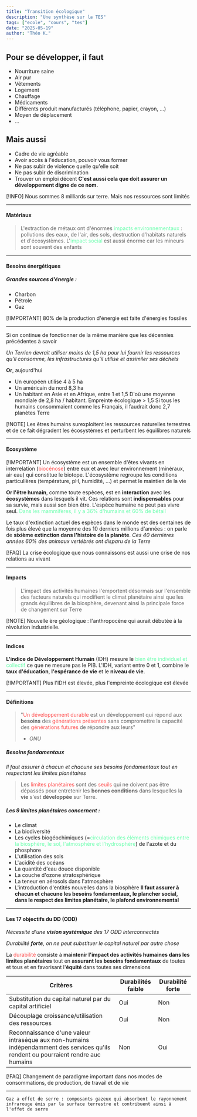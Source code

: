 ```yaml
---
title: "Transition écologique"
description: "Une synthèse sur la TES"
tags: ["ecole", "cours", "tes"]
date: "2025-05-19"
author: "Théo K."
---
```


## Pour se développer, il faut

- Nourriture saine
- Air pur
- Vêtements
- Logement
- Chauffage
- Médicaments
- Différents produit manufacturés (téléphone, papier, crayon, ...)
- Moyen de déplacement
- ...

## Mais aussi

- Cadre de vie agréable
- Avoir accès à l'éducation, pouvoir vous former
- Ne pas subir de violence quelle qu'elle soit
- Ne pas subir de discrimination
- Trouver un emploi décent
  **C'est aussi cela que doit assurer un développement digne de ce nom.**

[!INFO] Nous sommes 8 milliards sur terre. Mais nos ressources sont limités

---

#### Matériaux

> L'extraction de métaux ont d'énormes <span style="color:rgb(107, 255, 174)">impacts</span> <span style="color:rgb(107, 255, 174)">environnementaux</span> : pollutions des eaux, de l'air, des sols, destruction d'habitats naturels et d'écosystèmes.
> L'<span style="color:rgb(107, 255, 174)">impact social</span> est aussi énorme car les mineurs sont souvent des enfants

---

#### Besoins énergétiques

##### Grandes sources d'énergie :

- Charbon
- Pétrole
- Gaz

[!IMPORTANT] 80% de la production d'énergie est faite d'énergies fossiles

---

Si on continue de fonctionner de la même manière que les décennies précédentes à savoir

_Un Terrien devrait utiliser moins de 1,5 ha pour lui fournir les ressources qu'il consomme, les infrastructures qu'il utilise et assimiler ses déchets_

**Or**, aujourd'hui

- Un européen utilise 4 à 5 ha
- Un américain du nord 8,3 ha
- Un habitant en Asie et en Afrique, entre 1 et 1,5
  D'où une moyenne mondiale de 2,8 ha / habitant. Empreinte écologique > 1,5
  Si tous les humains consommaient comme les Français, il faudrait donc 2,7 planètes Terre

[!NOTE] Les êtres humains surexploitent les ressources naturelles terrestres et de ce fait dégradent les écosystèmes et perturbent les équilibres naturels

---

#### Ecosystème

[!IMPORTANT] Un écosystème est un ensemble d'êtes vivants en interrelation (<span style="color:rgb(255, 77, 77)">biocénose</span>) entre eux et avec leur environnement (minéraux, air eau) qui constitue le biotope. L'écosystème regroupe les conditions particulières (température, pH, humidité, ...) et permet le maintien de la vie

**Or l'être humain**, comme toute espèces, est en **interaction** avec les **écosystèmes** dans lesquels il vit. Ces relations sont **indispensables** pour sa survie, mais aussi son bien être. L'espèce humaine ne peut pas vivre seul.
<span style="color:rgb(107, 255, 174)">Dans les mammifères, il y a 36% d'humains et 60% de bétail</span>

Le taux d'extinction actuel des espèces dans le monde est des centaines de fois plus élevé que la moyenne des 10 derniers millions d'années : on parle de **sixième extinction dans l'histoire de la planète**.
_Ces 40 dernières années 60% des animaux vertébrés ont disparu de la Terre_

[!FAQ] La crise écologique que nous connaissons est aussi une crise de nos relations au vivant

---

#### Impacts

> L'impact des activités humaines l'emportent désormais sur l'ensemble des facteurs naturels qui modifient le climat planétaire ainsi que les grands équilibres de la biosphère, devenant ainsi la principale force de changement sur Terre

[!NOTE] Nouvelle ère géologique : l'anthropocène qui aurait débutée à la révolution industrielle.

---

#### Indices

**L'indice de Développement Humain** (IDH) mesure le <span style="color:rgb(107, 255, 174)">bien être individuel et collectif</span> ce que ne mesure pas le PIB. L'IDH, variant entre 0 et 1, combine le **taux d'éducation**, **l'espérance de vie** et le **niveau de vie**.

[!IMPORTANT] Plus l'IDH est élevée, plus l'empreinte écologique est élevée

---

#### Définitions

> "<span style="color:rgb(255, 77, 77)">Un développement durable</span> est un développement qui répond aux **besoins** des <span style="color:rgb(255, 77, 77)">générations présentes</span> sans compromettre la capacité des <span style="color:rgb(255, 77, 77)">générations futures</span> de répondre aux leurs"
>
> - _ONU_

##### Besoins fondamentaux

_Il faut assurer à chacun et chacune ses besoins fondamentaux tout en respectant les limites planétaires_

> Les <span style="color:rgb(255, 77, 77)">limites planétaire</span><span style="color:rgb(255, 77, 77)">s</span> sont des <span style="color:rgb(255, 77, 77)">seuils</span> qui ne doivent pas être dépassés pour entretenir les **bonnes conditions** dans lesquelles la **vie** s'est **développée** sur Terre.

##### Les 9 limites planétaires concernent :

- Le climat
- La biodiversité
- Les cycles biogéochimiques (=<span style="color:rgb(107, 255, 174)">circulation des éléments chimiques entre la biosphère, le sol, l'atmosphère et l'hydrosphère</span>) de l'azote et du phosphore
- L'utilisation des sols
- L'acidité des océans
- La quantité d'eau douce disponible
- La couche d'ozone stratosphérique
- La teneur en aérosols dans l'atmosphère
- L'introduction d'entités nouvelles dans la biosphère
  **Il faut assurer à chacun et chacune les besoins fondamentaux, le plancher social, dans le respect des limites planétaire, le plafond environnemental**

---

#### Les 17 objectifs du DD (ODD)

_Nécessité d'une **vision systémique** des 17 ODD interconnectés_

_Durabilité **forte**, on ne peut substituer le capital naturel par autre chose_

La <span style="color:rgb(255, 77, 77)">durabilité</span> consiste à **maintenir l'impact des activités humaines dans les limites planétaires** tout en **assurant les besoins fondamentaux** de toutes et tous et en favorisant l'**équité** dans toutes ses dimensions

| Critères                                                                                                                           | Durabilités faible | Durabilité forte |
| ---------------------------------------------------------------------------------------------------------------------------------- | ------------------ | ---------------- |
| Substitution du capital naturel par du capital artificiel                                                                          | Oui                | Non              |
| Découplage croissance/utilisation des ressources                                                                                   | Oui                | Non              |
| Reconnaissance d'une valeur intraséque aux non-humains indépendamment des services qu'ils rendent ou pourraient rendre auc humains | Non                | Oui              |

[!FAQ] Changement de paradigme important dans nos modes de consommations, de production, de travail et de vie

---

    Gaz a effet de serre : composants gazeux qui absorbent le rayonnement infrarouge émis par la surface terrestre et contribuent ainsi à l'effet de serre
